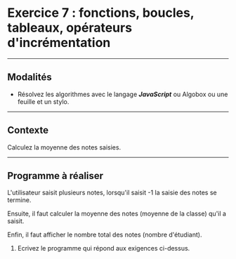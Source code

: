 # Exercice 7 : fonctions, boucles, tableaux, opérateurs d'incrémentation

---

## Modalités

- Résolvez les algorithmes avec le langage ***JavaScript*** ou Algobox ou une feuille et un stylo.

---

## Contexte

Calculez la moyenne des notes saisies.

---

## Programme à réaliser

L'utilisateur saisit plusieurs notes, lorsqu'il saisit -1 la saisie des notes se termine.

Ensuite, il faut calculer la moyenne des notes (moyenne de la classe) qu'il a saisit.

Enfin, il faut afficher le nombre total des notes (nombre d'étudiant).

1. Ecrivez le programme qui répond aux exigences ci-dessus.